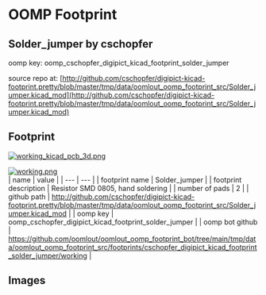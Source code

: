 # OOMP Footprint  
## Solder_jumper  by cschopfer  
  
oomp key: oomp_cschopfer_digipict_kicad_footprint_solder_jumper  
  
source repo at: [http://github.com/cschopfer/digipict-kicad-footprint.pretty/blob/master/tmp/data/oomlout_oomp_footprint_src/Solder_jumper.kicad_mod](http://github.com/cschopfer/digipict-kicad-footprint.pretty/blob/master/tmp/data/oomlout_oomp_footprint_src/Solder_jumper.kicad_mod)  
## Footprint  
  
[![working_kicad_pcb_3d.png](working_kicad_pcb_3d_600.png)](working_kicad_pcb_3d.png)  
  
[![working.png](working_600.png)](working.png)  
| name | value | 
| --- | --- | 
| footprint name | Solder_jumper | 
| footprint description | Resistor SMD 0805, hand soldering | 
| number of pads | 2 | 
| github path | http://github.com/cschopfer/digipict-kicad-footprint.pretty/blob/master/tmp/data/oomlout_oomp_footprint_src/Solder_jumper.kicad_mod | 
| oomp key | oomp_cschopfer_digipict_kicad_footprint_solder_jumper | 
| oomp bot github | https://github.com/oomlout/oomlout_oomp_footprint_bot/tree/main/tmp/data/oomlout_oomp_footprint_src/footprints/cschopfer_digipict_kicad_footprint_solder_jumper/working | 
## Images  
